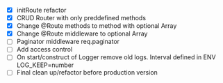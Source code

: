 -   [x] initRoute refactor
-   [x] CRUD Router with only preddefined methods
-   [x] Change @Route methods to method with optional Array
-   [x] Change @Route middleware to optional Array
-   [ ] Paginator middleware req.paginator
-   [ ] Add access control
-   [ ] On start/construct of Logger remove old logs. Interval defined in ENV LOG_KEEP=number
-   [ ] Final clean up/refactor before production version
